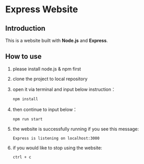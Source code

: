 # Express Website 

## Introduction
This is a website built with **Node.js** and **Express**.


## How to use

1. please install node.js & npm first
2. clone the project to local repository
3. open it via terminal and input below instruction：

   ```bash
   npm install
   ```

4. then continue to input below：

   ```bash
   npm run start
   ```

5. the website is successfully running if you see this message:

   ```bash
   Express is listening on localhost:3000
   ```

6. if you would like to stop using the website:

   ```bash
   ctrl + c
   ```
